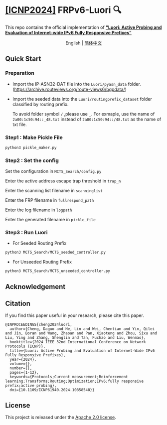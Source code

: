# [[ICNP2024]](https://ieeexplore.ieee.org/document/10858548) FRPv6-Luori 🔍
This repo contains the official implementation of  [**"Luori: Active Probing and Evaluation of Internet-wide IPv6 Fully Responsive Prefixes"**](https://frpv6.github.io)



</div>

<div align="center">

English | [简体中文](README_zh-CN.md)

</div>


## Quick Start
### Preparation
- Import the IP-ASN32-DAT file into the ```Luori/pyasn_data``` folder.(https://archive.routeviews.org/route-views6/bgpdata/)
- Import the seeded data into the ```Luori/routingprefix_dataset``` folder classified by routing prefix.
  
  To avoid folder symbol ```/``` ,please use ```_```.
  For exmaple, use the name of ```2a00:1c50:94::_48.txt```  instead of ```2a00:1c50:94::/48.txt``` as the name of txt file.

### Step1 : Make Pickle File
```bash
python3 pickle_maker.py
```

### Step2 : Set the config
Set the configuration in ```MCTS_Search/config.py```

Enter the active address escape trap threshold in ```trap_n```

Enter the scanning list filename in ```scanninglist```

Enter the FRP filename in ```fullrespond_path```

Enter the log filename in ```logpath```

Enter the generated filename in ```pickle_file```



### Step3 : Run Luori
- For Seeded Routing Prefix
```bash
python3 MCTS_Search/MCTS_seeded_controller.py
```

- For Unseeded Routing Prefix
```bash
python3 MCTS_Search/MCTS_unseeded_controller.py
```

## Acknowledgement


## Citation

If you find this paper useful in your research, please cite this paper.

```
@INPROCEEDINGS{cheng2024luori,
  author={Cheng, Daguo and He, Lin and Wei, Chentian and Yin, Qilei and Jin, Boran and Wang, Zhaoan and Pan, Xiaoteng and Zhou, Sixu and Liu, Ying and Zhang, Shenglin and Tan, Fuchao and Liu, Wenmao},
  booktitle={2024 IEEE 32nd International Conference on Network Protocols (ICNP)}, 
  title={Luori: Active Probing and Evaluation of Internet-Wide IPv6 Fully Responsive Prefixes}, 
  year={2024},
  volume={},
  number={},
  pages={1-12},
  keywords={Protocols;Current measurement;Reinforcement learning;Transforms;Routing;Optimization;IPv6;fully responsive prefix;active probing},
  doi={10.1109/ICNP61940.2024.10858548}}

```

## License

This project is released under the [Apache 2.0 license](LICENSE).
